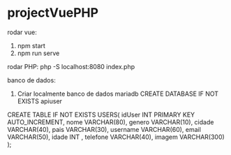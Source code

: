 # projectVuePHP

rodar vue: 
1. npm start
2. npm run serve

rodar PHP:
php -S localhost:8080 index.php

banco de dados:
1. Criar localmente banco de dados mariadb
CREATE  DATABASE IF NOT EXISTS apiuser

CREATE TABLE IF NOT EXISTS USERS(
    idUser INT PRIMARY KEY AUTO_INCREMENT,
    nome VARCHAR(80),
    genero VARCHAR(10),
    cidade VARCHAR(40),
    pais  VARCHAR(30),
    username VARCHAR(60),
    email VARCHAR(50),
    idade INT ,
    telefone VARCHAR(40),
    imagem VARCHAR(300)
);
